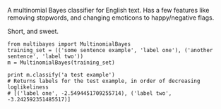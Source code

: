 A multinomial Bayes classifier for English text. Has a few features like
removing stopwords, and changing emoticons to happy/negative flags.

Short, and sweet.

    from multibayes import MultinomialBayes
    training_set = (('some sentence example', 'label one'), ('another sentence', 'label two'))
    m = MultinomialBayes(training_set)

    print m.classify('a test example')
    # Returns labels for the test example, in order of decreasing loglikeliness
    # [('label one', -2.5494451709255714), ('label two', -3.242592351485517)]
